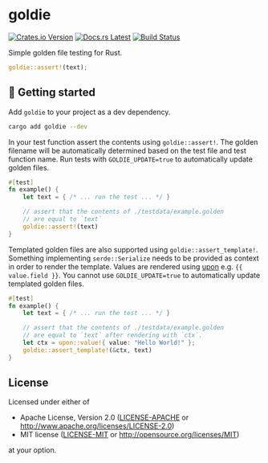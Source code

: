 # goldie

[![Crates.io Version](https://img.shields.io/crates/v/goldie.svg)](https://crates.io/crates/goldie)
[![Docs.rs Latest](https://img.shields.io/badge/docs.rs-latest-blue.svg)](https://docs.rs/goldie)
[![Build Status](https://img.shields.io/github/workflow/status/rossmacarthur/goldie/build/trunk)](https://github.com/rossmacarthur/goldie/actions?query=workflow%3Abuild)

Simple golden file testing for Rust.

```rust
goldie::assert!(text);
```

## 🚀 Getting started

Add `goldie` to your project as a dev dependency.

```sh
cargo add goldie --dev
```

In your test function assert the contents using `goldie::assert!`. The golden
filename will be automatically determined based on the test file and test
function name. Run tests with `GOLDIE_UPDATE=true` to automatically update
golden files.

```rust
#[test]
fn example() {
    let text = { /* ... run the test ... */ }

    // assert that the contents of ./testdata/example.golden
    // are equal to `text`
    goldie::assert!(text)
}
```

Templated golden files are also supported using `goldie::assert_template!`.
Something implementing `serde::Serialize` needs to be provided as context in
order to render the template. Values are rendered using
[upon](https://github.com/rossmacarthur/upon) e.g. `{{ value.field }}`.
You cannot use  `GOLDIE_UPDATE=true` to automatically update templated golden
files.

```rust
#[test]
fn example() {
    let text = { /* ... run the test ... */ }

    // assert that the contents of ./testdata/example.golden
    // are equal to `text` after rendering with `ctx`.
    let ctx = upon::value!{ value: "Hello World!" };
    goldie::assert_template!(&ctx, text)
}
```

## License

Licensed under either of

- Apache License, Version 2.0 ([LICENSE-APACHE](LICENSE-APACHE) or
  http://www.apache.org/licenses/LICENSE-2.0)
- MIT license ([LICENSE-MIT](LICENSE-MIT) or http://opensource.org/licenses/MIT)

at your option.
